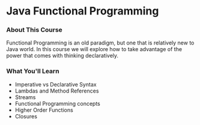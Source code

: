 # Java Functional Programming

### About This Course
Functional Programming is an old paradigm, but one that is relatively new to Java world. In this
course we will explore how to take advantage of the power that comes with thinking declaratively.

### What You'll Learn
 - Imperative vs Declarative Syntax
 - Lambdas and Method References
 - Streams
 - Functional Programming concepts
 - Higher Order Functions
 - Closures
